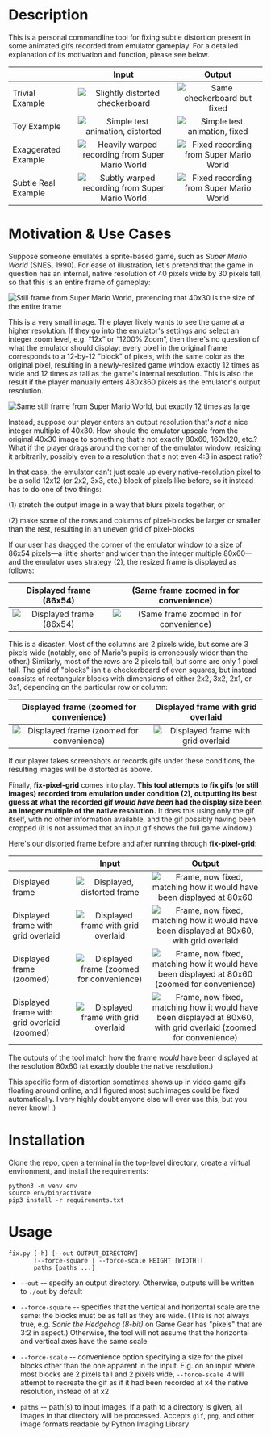 # Description

This is a personal commandline tool for fixing subtle distortion present in some animated gifs recorded from emulator gameplay. For a detailed explanation of its motivation and function, please see below.

|                     |                                      Input                                      |                                  Output                                 |
|---------------------|:-------------------------------------------------------------------------------:|:-----------------------------------------------------------------------:|
| Trivial Example     |           ![Slightly distorted checkerboard](examples/trivial_in.gif)           |         ![Same checkerboard but fixed](examples/trivial_out.gif)        |
| Toy Example         |             ![Simple test animation, distorted](examples/toy_in.gif)            |          ![Simple test animation, fixed](examples/toy_out.gif)          |
| Exaggerated Example | ![Heavily warped recording from Super Mario World](examples/exaggerated_in.gif) | ![Fixed recording from Super Mario World](examples/exaggerated_out.gif) |
| Subtle Real Example |     ![Subtly warped recording from Super Mario World](examples/real_in.gif)     |     ![Fixed recording from Super Mario World](examples/real_out.gif)    |

# Motivation & Use Cases

Suppose someone emulates a sprite-based game, such as _Super Mario World_ (SNES, 1990). For ease of illustration, let's pretend that the game in question has an internal, native resolution of 40 pixels wide by 30 pixels tall, so that this is an entire frame of gameplay:

![Still frame from Super Mario World, pretending that 40x30 is the size of the entire frame](examples/mario.png)

This is a very small image. The player likely wants to see the game at a higher resolution. If they go into the emulator's settings and select an integer zoom level, e.g. “12x” or “1200% Zoom”, then there's no question of what the emulator should display: every pixel in the original frame corresponds to a 12-by-12 "block" of pixels, with the same color as the original pixel, resulting in a newly-resized game window exactly 12 times as wide and 12 times as tall as the game's internal resolution. This is also the result if the player manually enters 480x360 pixels as the emulator's output resolution.

![Same still frame from Super Mario World, but exactly 12 times as large](examples/mario_x12.png)

Instead, suppose our player enters an output resolution that's _not_ a nice integer multiple of 40x30. How should the emulator upscale from the original 40x30 image to something that's not exactly 80x60, 160x120, etc.? What if the player drags around the corner of the emulator window, resizing it arbitrarily, possibly even to a resolution that's not even 4:3 in aspect ratio?

In that case, the emulator can't just scale up every native-resolution pixel to be a solid 12x12 (or 2x2, 3x3, etc.) block of pixels like before, so it instead has to do one of two things:

(1) stretch the output image in a way that blurs pixels together, or

(2) make some of the rows and columns of pixel-blocks be larger or smaller than the rest, resulting in an uneven grid of pixel-blocks

If our user has dragged the corner of the emulator window to a size of 86x54 pixels—a little shorter and wider than the integer multiple 80x60—and the emulator uses strategy (2), the resized frame is displayed as follows:

|                Displayed frame (86x54)               |                 (Same frame zoomed in for convenience)                 |
|:----------------------------------------------------:|:----------------------------------------------------------------------:|
| ![Displayed frame (86x54)](examples/mario_86x54.png) | ![(Same frame zoomed in for convenience)](examples/mario_86x54_x6.png) |

This is a disaster. Most of the columns are 2 pixels wide, but some are 3 pixels wide (notably, one of Mario's pupils is erroneously wider than the other.)  Similarly, most of the rows are 2 pixels tall, but some are only 1 pixel tall. The grid of "blocks" isn't a checkerboard of even squares, but instead consists of rectangular blocks with dimensions of either 2x2, 3x2, 2x1, or 3x1, depending on the particular row or column:

|                 Displayed frame (zoomed for convenience)                 |                      Displayed frame with grid overlaid                     |
|:------------------------------------------------------------------------:|:---------------------------------------------------------------------------:|
| ![Displayed frame (zoomed for convenience)](examples/mario_86x54_x6.png) | ![Displayed frame with grid overlaid](examples/mario_86x54_animated_x6.gif) |


If our player takes screenshots or records gifs under these conditions, the resulting images will be distorted as above.

Finally, **fix-pixel-grid** comes into play. **This tool attempts to fix gifs (or still images) recorded from emulation under condition (2), outputting its best guess at what the recorded gif _would have been_ had the display size been an integer multiple of the native resolution.** It does this using only the gif itself, with no other information available, and the gif possibly having been cropped (it is not assumed that an input gif shows the full game window.)

Here's our distorted frame before and after running through **fix-pixel-grid**:

|                                             |                                    Input                                    |                                                                               Output                                                                              |
|---------------------------------------------|:---------------------------------------------------------------------------:|:-----------------------------------------------------------------------------------------------------------------------------------------------------------------:|
| Displayed frame                             | ![Displayed, distorted frame](examples/mario_86x54.png)                     | ![Frame, now fixed, matching how it would have been displayed at 80x60](examples/mario_86x54_output.png)                                                          |
| Displayed frame with grid overlaid          | ![Displayed frame with grid overlaid](examples/mario_86x54_animated.gif)    | ![Frame, now fixed, matching how it would have been displayed at 80x60, with grid overlaid](examples/mario_86x54_animated_output.gif)                             |
| Displayed frame (zoomed)                    | ![Displayed frame (zoomed for convenience)](examples/mario_86x54_x6.png)    | ![Frame, now fixed, matching how it would have been displayed at 80x60 (zoomed for convenience)](examples/mario_86x54_x6_output.png)                                 |
| Displayed frame with grid overlaid (zoomed) | ![Displayed frame with grid overlaid](examples/mario_86x54_animated_x6.gif) | ![Frame, now fixed, matching how it would have been displayed at 80x60, with grid overlaid (zoomed for convenience)](examples/mario_86x54_animated_x6_output.gif) |

The outputs of the tool match how the frame _would_ have been displayed at the resolution 80x60 (at exactly double the native resolution.)

This specific form of distortion sometimes shows up in video game gifs floating around online, and I figured most such images could be fixed automatically. I very highly doubt anyone else will ever use this, but you never know! :)

# Installation

Clone the repo, open a terminal in the top-level directory, create a virtual environment, and install the requirements:
```
python3 -m venv env
source env/bin/activate
pip3 install -r requirements.txt
```

# Usage
```
fix.py [-h] [--out OUTPUT_DIRECTORY]
       [--force-square | --force-scale HEIGHT [WIDTH]]
       paths [paths ...]
```

- `--out` -- specify an output directory. Otherwise, outputs will be written to `./out` by default

- `--force-square` -- specifies that the vertical and horizontal scale are the same: the blocks must be as tall as they are wide. (This is not always true, e.g. _Sonic the Hedgehog (8-bit)_ on Game Gear has "pixels" that are 3:2 in aspect.) Otherwise, the tool will not assume that the horizontal and vertical axes have the same scale

- `--force-scale` -- convenience option specifying a size for the pixel blocks other than the one apparent in the input. E.g. on an input where most blocks are 2 pixels tall and 2 pixels wide, `--force-scale 4` will attempt to recreate the gif as if it had been recorded at x4 the native resolution, instead of at x2

- `paths` -- path(s) to input images. If a path to a directory is given, all images in that directory will be processed. Accepts `gif`, `png`, and other image formats readable by Python Imaging Library